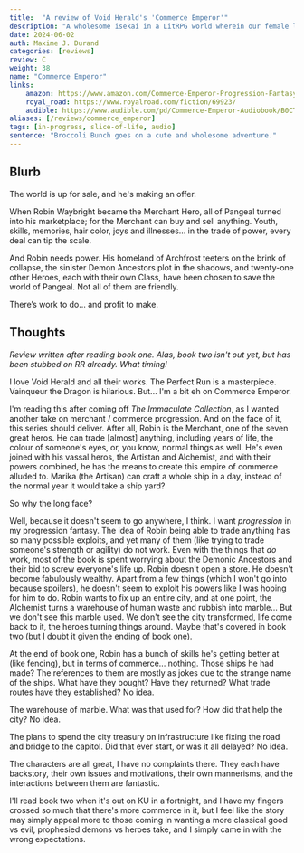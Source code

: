 ```yaml
---
title:  "A review of Void Herald's 'Commerce Emperor'"
description: "A wholesome isekai in a LitRPG world wherein our female lead goes on friendship-making adventures. If you're burnt out with psychopathic MCs... this will cleanse your palette. Light-hearted, wholesome, and incredibly cute."
date: 2024-06-02
auth: Maxime J. Durand
categories: [reviews]
review: C
weight: 38
name: "Commerce Emperor"
links:
    amazon: https://www.amazon.com/Commerce-Emperor-Progression-Fantasy-Epic-ebook/dp/B0CRF8V452
    royal_road: https://www.royalroad.com/fiction/69923/
    audible: https://www.audible.com/pd/Commerce-Emperor-Audiobook/B0CTRFSSG1
aliases: [/reviews/commerce_emperor]
tags: [in-progress, slice-of-life, audio]
sentence: "Broccoli Bunch goes on a cute and wholesome adventure."
---
```


## Blurb

The world is up for sale, and he's making an offer.


When Robin Waybright became the Merchant Hero, all of Pangeal turned into his marketplace; for the Merchant can buy and sell anything. Youth, skills, memories, hair color, joys and illnesses… in the trade of power, every deal can tip the scale.

And Robin needs power. His homeland of Archfrost teeters on the brink of collapse, the sinister Demon Ancestors plot in the shadows, and twenty-one other Heroes, each with their own Class, have been chosen to save the world of Pangeal. Not all of them are friendly.

There’s work to do… and profit to make.

## Thoughts

*Review written after reading book one. Alas, book two isn't out yet, but has been stubbed on RR already. What timing!*

I love Void Herald and all their works. The Perfect Run is a masterpiece. Vainqueur the Dragon is hilarious. But... I'm a bit eh on Commerce Emperor.

I'm reading this after coming off *The Immaculate Collection*, as I wanted another take on merchant / commerce progression. And on the face of it, this series should deliver. After all, Robin is the Merchant, one of the seven great heros. He can trade [almost] anything, including years of life, the colour of someone's eyes, or, you know, normal things as well. He's even joined with his vassal heros, the Artistan and Alchemist, and with their powers combined, he has the means to create this empire of commerce alluded to. Marika (the Artisan) can craft a whole ship in a day, instead of the normal year it would take a ship yard?

So why the long face?

Well, because it doesn't seem to go anywhere, I think. I want *progression* in my progression fantasy. The idea of Robin being able to trade anything has so many possible exploits, and yet many of them (like trying to trade someone's strength or agility) do not work. Even with the things that *do* work, most of the book is spent worrying about the Demonic Ancestors and their bid to screw everyone's life up. Robin doesn't open a store. He doesn't become fabulously wealthy. Apart from a few things (which I won't go into because spoilers), he doesn't seem to exploit his powers like I was hoping for him to do. Robin wants to fix up an entire city, and at one point, the Alchemist turns a warehouse of human waste and rubbish into marble... But we don't see this marble used. We don't see the city transformed, life come back to it, the heroes turning things around. Maybe that's covered in book two (but I doubt it given the ending of book one).

At the end of book one, Robin has a bunch of skills he's getting better at (like fencing), but in terms of commerce... nothing. Those ships he had made? The references to them are mostly as jokes due to the strange name of the ships. What have they bought? Have they returned? What trade routes have they established? No idea.

The warehouse of marble. What was that used for? How did that help the city? No idea.

The plans to spend the city treasury on infrastructure like fixing the road and bridge to the capitol. Did that ever start, or was it all delayed? No idea.

The characters are all great, I have no complaints there. They each have backstory, their own issues and motivations, their own mannerisms, and the interactions between them are fantastic.

I'll read book two when it's out on KU in a fortnight, and I have my fingers crossed so much that there's more commerce in it, but I feel like the story may simply appeal more to those coming in wanting a more classical good vs evil, prophesied demons vs heroes take, and I simply came in with the wrong expectations.